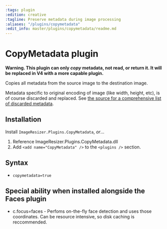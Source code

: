 ```yaml
---
:tags: plugin
:edition: creative
:tagline: Preserve metadata during image processing
:aliases: "/plugins/copymetadata"
:edit_info: master/plugins/copymetadata/readme.md
---
```


# CopyMetadata plugin

**Warning. This plugin can only *copy* metadata, not read, or return it. It will be replaced in V4 with a more capable plugin.** 

Copies all metadata from the source image to the destination image. 

Metadata specific to original encoding of image (like width, height, etc), is of course discarded and replaced. See [the source for a comprehensive list of discarded metadata](https://github.com/imazen/resizer/blob/master/Plugins/CopyMetadata/CopyMetadataPlugin.cs#L68).

## Installation

Install `ImageResizer.Plugins.CopyMetadata`, *or*...

1. Reference ImageResizer.Plugins.CopyMetadata.dll
2. Add `<add name="CopyMetadata" />` to the `<plugins />` section.

## Syntax

* `copymetadata=true`

## Special ability when installed alongside the Faces plugin

* c.focus=faces - Perfoms on-the-fly face detection and uses those coordinates. Can be resource intensive, so disk caching is reccommended.